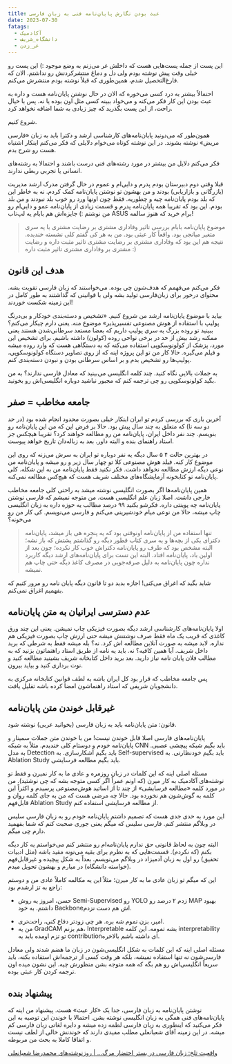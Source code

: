 ```yaml
---
title: عبث‌ بودن نگارش پایان‌نامه فنی به زبان فارسی
date: 2023-07-30
fatags:
  - آکادمیک
  - دانشگاه_شریف
  - غر_زدن
---
```

این پست از جمله پست‌هایی هست که داخلش غر می‌زنم به وضع موجود :) این پست رو خیلی وقت پیش نوشته بودم ولی دل و دماغ منتشرکردنش رو نداشتم. الان که فارغ‌التحصیل شدم، همین‌طوری که قبلاً نوشته بودم منتشرش می‌کنم. 

احتمالاً بیشتر به درد کسی می‌خوره که الان در حال نوشتن پایان‌نامه هست و داره به عبث بودن این کار فکر می‌کنه و می‌خواد ببینه کسی مثل اون بوده یا نه. پس با خیال راحت، از این پست بگذرید که چیز زیادی به شما اضافه نخواهد کرد. 

شروع کنیم. 

همون‌طور که می‌دونید پایان‌نامه‌‌های کارشناسی ارشد و دکترا باید به زبان «فارسی مریض» نوشته بشوند. در این نوشته کوتاه می‌خوام دلایلی که فکر می‌کنم اینکار اشتباه هست رو شرح بدم. 

فکر می‌کنم دلایل من بیشتر در مورد رشته‌های فنی درست باشند و احتمالا به رشته‌های انسانی یا تجربی ربطی ندارند. 

قبلا وقتی دوم دبیرستان بودم پدرم و دایی‌ام و عموم در حال گرفتن مدرک ارشد مدیریت (بازرگانی و بازاریابی) بودند و من بهشون تو نوشتن پایان‌نامه کمک کردم. نه به خاطر این که بلد بودم پایان‌نامه چیه و چطوریه. فقط چون اونها ورد رو خوب بلد نبودند و من بلد بودم. این بود که تقریبا همه پایان‌نامه پدرم و قسمت زیادی از پایان‌نامه عمو و دایی‌ام رو من نوشتم :) جایزه‌اش هم بابام یه لپ‌تاب ASUS برام خرید که هنوز سالمه!

> موضوع پایان‌نامه بابام بررسی تاثیر وفاداری مشتری بر رضایت مشتری با یه سری متغیر میانجی بود. واقعاً کار عبثی بود. من به هر کی گفتم کلی نشسته خندیده. نتیجه هم این بود که وفاداری مشتری بر رضایت مشتری تاثیر مثبت داره و رضایت مشتری بر وفاداری مشتری تاثیر مثبت داره :) 

## هدف این قانون
فکر می‌کنم می‌فهمم که هدف‌شون چی بوده. می‌خواستند که زبان فارسی تقویت بشه. محتوای درخور برای زبان‌فارسی تولید بشه ولی با قوانینی که گذاشتند به طور کامل در این زمینه شکست خوردند! 

بیاید با موضوع پایان‌نامه ارشد من شروع کنیم. «تشخیص و دسته‌بندی خودکار و بی‌درنگ پولیپ با استفاده از هوش مصنوعی تفسیرپذیر» موضوع منه. یعنی دارم چیکار می‌کنم؟ ببینید تو روده بزرگ یه سری پولیپ داریم که بعضا مستعد سرطانی‌شدن هستند یعنی ممکنه رشد بیش از حد در برخی نواحی روده (کولون) داشته باشیم. برای تشخیص این مورد، پزشک از کولونوسکوپی استفاده می‌کنه که یه دستگاهی هست که وارد روده میشه و فیلم می‌گیره. حالا کار من تو این پروژه اینه که از روی تصاویر دستگاه کولونوسکوپی، پولیپ‌ها رو تشخیص بدم و بر اساس سرطانی بودن و نبودن دسته‌بندی کنم. 

به جملات بالایی نگاه کنید. چند کلمه انگلیسی می‌بینید که معادل فارسی ندارند؟ به من بگید کولونوسکوپی رو چی ترجمه کنم که مجبور نباشید دوباره انگلیسی‌اش رو بخونید. 

## جامعه مخاطب = صفر
آخرین باری که بررسی کردم تو ایران اینکار خیلی بصورت محدود انجام شده بود (در حد دو سه تا) که متعلق به چند سال پیش بود. حالا بر فرض این که من این پایان‌نامه رو بنویسم. چند نفر داخل ایران، پایان‌نامه من رو مطالعه خواهند کرد؟ تقریبا هیچکس جز استاد راهنمای بنده و البته داور. بعد به زباله‌دان تاریخ خواهد پیوست. 

در بهترین حالت ۴ ۵ سال دیگه یه نفر دوباره تو ایران به سرش می‌زنه که روی این موضوع کار کنه. فیلد هوش مصنوعی کلا تو چهار سال زیر و رو میشه و پایان‌نامه من نوعی دیگه ارزش مطالعه نخواهد داشت. فکر نکنید فقط پایان‌نامه من به این شکله. کلی پایان‌نامه تو کتابخونه آزمایشگاه‌های مختلف شریف هست که هیچ‌کس مطالعه نمی‌کنه. 

همین پایان‌نامه‌ها اگر بصورت انگلیسی نوشته میشد به راحتی کلی جامعه مخاطب خارجی داشت. اصلا زبان علم انگلیسی هست. من متوجه نمیشم که فارسی نوشتن پایان‌نامه چه پوینتی داره. فکرشو بکنید ۹۹ درصد مطالب یه حوزه داره به زبان انگلیسی چاپ میشه، حالا من نوعی میام خودشیرینی می‌کنم و فارسی می‌نویسم. کی کار من رو می‌خونه؟ 

> تنها استفاده من از پایان‌نامه اونوقتی بود که یه پنجره هی باز میشد، پایان‌نامه دکترای یکی از بچه‌ها و یه سری کتاب قطور دیگه رو گذاشتم پشتش که باز نشه؛ البته مشخص بود که طرف رو پایان‌نامه‌ دکتراش خوب کار نکرده؛ چون بعد از اولین باد، پایان‌نامه افتاد. البته این تست برای پایان‌نامه‌های ارشد دیگه کاربرد نداره چون پایان‌نامه به دلیل صرفه‌جویی در مصرف کاغذ دیگه حتی چاپ هم نمیشه. 

شاید بگید که اغراق می‌کنی! اجازه بدید دو تا قانون دیگه پایان نامه رو مرور کنیم که بفهمیم اغراق نمی‌کنم.

## عدم دسترسی ایرانیان به متن پایان‌نامه
اولا پایان‌نامه‌های کارشناسی ارشد دیگه بصورت فیزیکی چاپ نمیشن. یعنی این چند ورق کاغذی که قریب یک ماه فقط صرف نوشتنش میشه حتی ارزش چاپ بصورت فیزیکی هم نداره. لابد میشه به صورت آنلاین مطالعه اش کرد. نه؟ بله میشه فقط به شرطی که برید داخل شریف. آیا همین کافیه؟ نه. باید یه نامه از طریق استاد راهنماتون بزنید که به مطالب فلان پایان نامه نیاز دارید. بعد برید داخل کتابخانه شریف بشینید مطالعه کنید و نوت برداری کنید و بیاید بیرون. 

پس جامعه مخاطب که قرار بود کل ایران باشه به لطف قوانین کتابخانه مرکزی به دانشجویان شریفی که استاد راهنماشون امضا کرده باشه تقلیل یافت. 

## غیرقابل خوندن متن پایان‌نامه
قانون: متن پایان‌نامه باید به زبان فارسی (بخوانید عربی) نوشته شود. 

پایان‌نامه‌های فارسی اصلا قابل خوندن نیست! من با خوندن متن جملات سمینار و پایان‌نامه خودم و دوستام کلی خندیدم. مثلاً به شبکه CNN باید بگیم شبکه پیچشی عصبی. به مدل Detection باید بگیم آشکارسازی. به Self-supervised باید بگیم خودنظارتی. به Ablation Study باید بگیم مطالعه فرسایشی. 

مسئله اصلی اینه که این کلمات در زبان روزمره و عادی ما به کار نمیرن و فقط تو نوشته‌های آکادمیک به کار میرن (که اونم عمراً اگر کسی متوجه بشه که چی نوشتید). من در مورد کلمه «مطالعه فرسایشی» از چند تا از اساتید هوش‌مصنوعی پرسیدم و اکثراً این کلمه به گوش‌شون هم نخورده بود. حالا چه مرضی هست که من به جای کلمه روان و قابل‌فهم Ablation Study از مطالعه فرسایشی استفاده کنم. 

این مورد به حدی جدی هست که تصمیم داشتم پایان‌نامه خودم رو به زبان فارسی سلیس در وبلاگم منتشر کنم. فارسی سلیس که میگم یعنی جوری صحبت کنم که شما بفهمید دارم چی‌ میگم.

البته چون به لحاظ قانونی حق ندارم پایان‌نامه‌ام رو منتشر کنم می‌خواستم یه کار دیگه بکنم (که نکردم). قسمت‌هایی که به نظرم برای بقیه می‌تونه مفید باشه (مثل ادبیات تحقیق) رو اول به زبان آدمیزاد در وبلاگم می‌نویسم. بعداً به شکل پیچیده و غیرقابل‌فهم (خواسته دانشگاه) در میارم و بهشون تحویل میدم. 

این که میگم تو زبان عادی ما به کار میرن؛ مثلاً این یه مکالمه کاملاً عادی من و دوستم راجع به تز ارشدم بود: 
+ حسن، امروز یه روش Semi-Supervised رو YOLO زدم ۲ درصد رو MAP بهبود داشتم. به خود Backboneاش هم دست نزدم. 
- امیر، بزن تموم شه بره. هر چی زودتر دفاع کنی، راحت‌تری. 
- من یه GradCAM هم بزنم، Interpretable بشه تمومه. این کلمه interpretability تو تزم اومده باید یه contributionای داشته باشم بالاخره. 

مسئله اصلی اینه که این کلمات به شکل انگلیسی‌شون در زبان ما هضم شدند ولی معادل فارسی‌شون نه تنها استفاده نمیشه، بلکه هر وقت کسی از ترجمه‌اش استفاده بکنه، باید سریعاً انگلیسی‌اش رو هم بگه که همه متوجه بشن منظورش چیه. این نشون میده اون ترجمه کردن کار عبثی بوده. 
## پیشنهاد بنده

نوشتن پایان‌نامه به زبان فارسی، جدا یک «کار عبث» هست. پیشنهاد من اینه که پایان‌نامه‌های فنی همگی به زبان انگلیسی نوشته بشن. احتمالا با خوندن این توصیه به این فکر می‌کنید که اینطوری به زبان فارسی لطمه زده میشه و دایره لغاتی زبان فارسی کم میشه. در این زمینه آقای شعبانعلی مطلب مفیدی دارند که خوندنش خالی از لطف نیست و اتفاقا کاملا به بحث من مربوطه. 

[واقعیت تلخ: زبان فارسی در بستر احتضار مرگ… | روزنوشته‌های محمدرضا شعبانعلی](https://mrshabanali.com/%d9%88%d8%a7%d9%82%d8%b9%db%8c%d8%aa-%d8%aa%d9%84%d8%ae-%d8%b2%d8%a8%d8%a7%d9%86-%d9%81%d8%a7%d8%b1%d8%b3%db%8c-%d8%af%d8%b1-%d8%a8%d8%b3%d8%aa%d8%b1-%d8%a7%d8%ad%d8%aa%d8%b6%d8%a7%d8%b1-%d9%85%d8%b1/)
